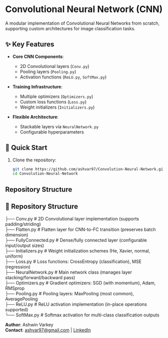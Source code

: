 # Convolutional Neural Network (CNN)

A modular implementation of Convolutional Neural Networks from scratch, supporting custom architectures for image classification tasks.


## ✨ Key Features

- **Core CNN Components**:
  - 2D Convolutional layers (`Conv.py`)
  - Pooling layers (`Pooling.py`)
  - Activation functions (`ReLU.py`, `SoftMax.py`)
  
- **Training Infrastructure**:
  - Multiple optimizers (`Optimizers.py`)
  - Custom loss functions (`Loss.py`)
  - Weight initializers (`Initializers.py`)

- **Flexible Architecture**:
  - Stackable layers via `NeuralNetwork.py`
  - Configurable hyperparameters

## 🚀 Quick Start

1. Clone the repository:
   ```bash
   git clone https://github.com/ashvar97/Convolution-Neural-Network.git
   cd Convolution-Neural-Network

## Repository Structure
## 📂 Repository Structure

├── Conv.py              # 2D Convolutional layer implementation (supports padding/striding)  
├── Flatten.py           # Flatten layer for CNN-to-FC transition (preserves batch dimension)  
├── FullyConnected.py    # Dense/fully connected layer (configurable input/output sizes)  
├── Initializers.py      # Weight initialization schemes (He, Xavier, normal, uniform)  
├── Loss.py             # Loss functions: CrossEntropy (classification), MSE (regression)  
├── NeuralNetwork.py    # Main network class (manages layer stacking/forward/backward pass)  
├── Optimizers.py       # Gradient optimizers: SGD (with momentum), Adam, RMSprop  
├── Pooling.py          # Pooling layers: MaxPooling (most common), AveragePooling  
├── ReLU.py            # ReLU activation implementation (in-place operations supported)  
└── SoftMax.py         # Softmax activation for multi-class classification outputs  

**Author**: Ashwin Varkey  
**Contact**: [ashvar97@gmail.com](mailto:ashvar97@gmail.com) | [LinkedIn](https://www.linkedin.com/in/ashvar97/)
